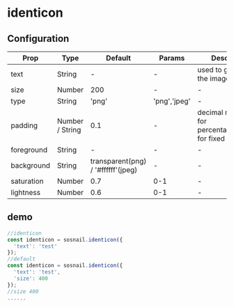 # identicon

## Configuration

Prop       | Type            | Default                            | Params       | Describe
---------- | --------------- | ---------------------------------- | ------------ | ----------------------------------------------------
text       | String          | -                                  | -            | used to generate the image
size       | Number          | 200                                | -            | -
type       | String          | 'png'                              | 'png','jpeg' | -
padding    | Number / String | 0.1                                | -            | decimal number for percentage,string for fixed value
foreground | String          | -                                  | -            | -
background | String          | transparent(png) / '#ffffff'(jpeg) | -            | -
saturation | Number          | 0.7                                | 0-1          | -
lightness  | Number          | 0.6                                | 0-1          | -

## demo

```javascript
//identicon
const identicon = sosnail.identicon({
  'text': 'test'
});
//default
const identicon = sosnail.identicon({
  'text': 'test',
  'size': 400
});
//size 400
......
```
